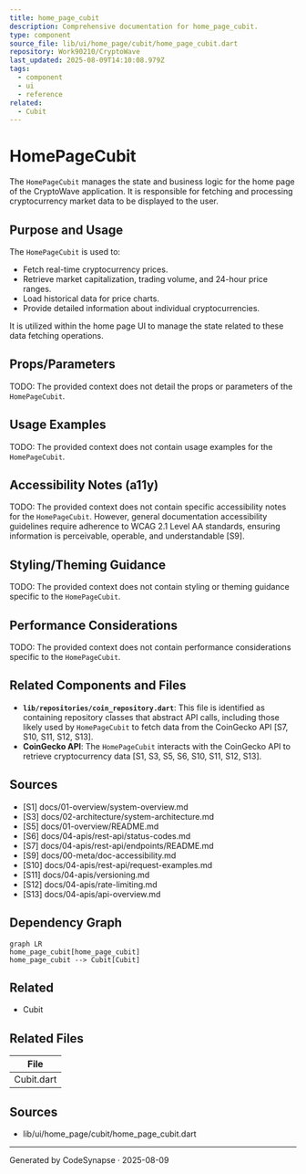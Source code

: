 ```yaml
---
title: home_page_cubit
description: Comprehensive documentation for home_page_cubit.
type: component
source_file: lib/ui/home_page/cubit/home_page_cubit.dart
repository: Work90210/CryptoWave
last_updated: 2025-08-09T14:10:08.979Z
tags:
  - component
  - ui
  - reference
related:
  - Cubit
---
```

# HomePageCubit

The `HomePageCubit` manages the state and business logic for the home page of the CryptoWave application. It is responsible for fetching and processing cryptocurrency market data to be displayed to the user.

## Purpose and Usage

The `HomePageCubit` is used to:
*   Fetch real-time cryptocurrency prices.
*   Retrieve market capitalization, trading volume, and 24-hour price ranges.
*   Load historical data for price charts.
*   Provide detailed information about individual cryptocurrencies.

It is utilized within the home page UI to manage the state related to these data fetching operations.

## Props/Parameters

TODO: The provided context does not detail the props or parameters of the `HomePageCubit`.

## Usage Examples

TODO: The provided context does not contain usage examples for the `HomePageCubit`.

## Accessibility Notes (a11y)

TODO: The provided context does not contain specific accessibility notes for the `HomePageCubit`. However, general documentation accessibility guidelines require adherence to WCAG 2.1 Level AA standards, ensuring information is perceivable, operable, and understandable [S9].

## Styling/Theming Guidance

TODO: The provided context does not contain styling or theming guidance specific to the `HomePageCubit`.

## Performance Considerations

TODO: The provided context does not contain performance considerations specific to the `HomePageCubit`.

## Related Components and Files

*   **`lib/repositories/coin_repository.dart`**: This file is identified as containing repository classes that abstract API calls, including those likely used by `HomePageCubit` to fetch data from the CoinGecko API [S7, S10, S11, S12, S13].
*   **CoinGecko API**: The `HomePageCubit` interacts with the CoinGecko API to retrieve cryptocurrency data [S1, S3, S5, S6, S10, S11, S12, S13].

## Sources

*   [S1] docs/01-overview/system-overview.md
*   [S3] docs/02-architecture/system-architecture.md
*   [S5] docs/01-overview/README.md
*   [S6] docs/04-apis/rest-api/status-codes.md
*   [S7] docs/04-apis/rest-api/endpoints/README.md
*   [S9] docs/00-meta/doc-accessibility.md
*   [S10] docs/04-apis/rest-api/request-examples.md
*   [S11] docs/04-apis/versioning.md
*   [S12] docs/04-apis/rate-limiting.md
*   [S13] docs/04-apis/api-overview.md

## Dependency Graph

```mermaid
graph LR
home_page_cubit[home_page_cubit]
home_page_cubit --> Cubit[Cubit]
```


## Related
- Cubit

## Related Files

| File |
|---|
| Cubit.dart |

## Sources
- lib/ui/home_page/cubit/home_page_cubit.dart

---
Generated by CodeSynapse · 2025-08-09